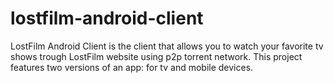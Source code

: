 # lostfilm-android-client
LostFilm Android Client is the client that allows you to watch your favorite tv shows trough LostFilm website using p2p torrent network. This project features two versions of an app: for tv and mobile devices.
